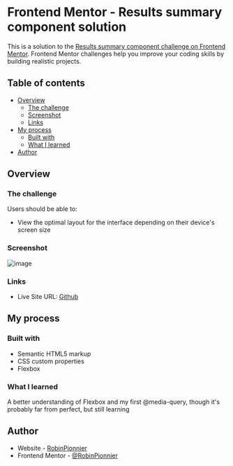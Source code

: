 # Frontend Mentor - Results summary component solution

This is a solution to the [Results summary component challenge on Frontend Mentor](https://www.frontendmentor.io/challenges/results-summary-component-CE_K6s0maV). Frontend Mentor challenges help you improve your coding skills by building realistic projects. 


## Table of contents

- [Overview](#overview)
  - [The challenge](#the-challenge)
  - [Screenshot](#screenshot)
  - [Links](#links)
- [My process](#my-process)
  - [Built with](#built-with)
  - [What I learned](#what-i-learned)
- [Author](#author)

## Overview

### The challenge

Users should be able to:

- View the optimal layout for the interface depending on their device's screen size

### Screenshot

![image](https://github.com/RobinPionnier/Results-summary-component-Frontend-mentor/assets/136598250/3641f77c-3f58-4deb-81f9-400c88088c31)

### Links

- Live Site URL: [Github](https://robinpionnier.github.io/Results-summary-component-Frontend-mentor/)

## My process

### Built with

- Semantic HTML5 markup
- CSS custom properties
- Flexbox

### What I learned

A better understanding of Flexbox and my first @media-query, though it's probably far from perfect, but still learning

## Author

- Website - [RobinPionnier](https://github.com/RobinPionnier)
- Frontend Mentor - [@RobinPionnier](https://www.frontendmentor.io/profile/RobinPionnier)

